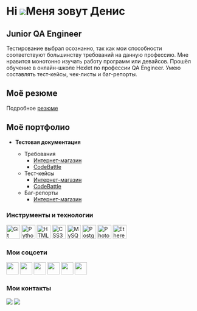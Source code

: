 Hi ![](https://user-images.githubusercontent.com/18350557/176309783-0785949b-9127-417c-8b55-ab5a4333674e.gif)Меня зовут Денис
=====================================================================================================================================

Junior QA Engineer
--------------------------------

Тестирование выбрал осознанно, так как мои способности соответствуют большинству требований на данную профессию. Мне нравится монотонно изучать работу программ или девайсов. Прошёл обучение в онлайн-школе Hexlet по профессии QA Engineer. Умею составлять тест-кейсы, чек-листы и баг-репорты. 


Моё резюме
--------------------------------
Подробное [резюме](https://cv.hexlet.io/ru/resumes/2026)

Моё портфолио
--------------------------------

- **Тестовая документация**
	
  - Требования
    - [Интернет-магазин](https://github.com/den1523/qa-engineer-project-84/blob/main/requirements.yml)
    - [CodeBattle](https://github.com/den1523/qa-engineer-project-85/blob/main/requirements.yml)
  - Тест-кейсы
    - [Интернет-магазин](https://github.com/den1523/qa-engineer-project-84/blob/main/test-cases.yml)
    - [CodeBattle](https://github.com/den1523/qa-engineer-project-85/blob/main/test-cases.yml)
  - Баг-репорты
    - [Интернет-магазин](https://github.com/den1523/qa-engineer-project-84/blob/main/bugreports.yml)


### Инструменты и технологии 
<p align="left">
<a href="https://git-scm.com/" target="_blank" rel="noreferrer"><img src="https://raw.githubusercontent.com/danielcranney/readme-generator/main/public/icons/skills/git-colored.svg" width="36" height="36" alt="Git" /></a>
<a href="https://www.python.org/" target="_blank" rel="noreferrer"><img src="https://raw.githubusercontent.com/danielcranney/readme-generator/main/public/icons/skills/python-colored.svg" width="36" height="36" alt="Python" /></a>
<a href="https://developer.mozilla.org/en-US/docs/Glossary/HTML5" target="_blank" rel="noreferrer"><img src="https://raw.githubusercontent.com/danielcranney/readme-generator/main/public/icons/skills/html5-colored.svg" width="36" height="36" alt="HTML5" /></a>
<a href="https://www.w3.org/TR/CSS/#css" target="_blank" rel="noreferrer"><img src="https://raw.githubusercontent.com/danielcranney/readme-generator/main/public/icons/skills/css3-colored.svg" width="36" height="36" alt="CSS3" /></a>
<a href="https://www.mysql.com/" target="_blank" rel="noreferrer"><img src="https://raw.githubusercontent.com/danielcranney/readme-generator/main/public/icons/skills/mysql-colored.svg" width="36" height="36" alt="MySQL" /></a>
<a href="https://www.postgresql.org/" target="_blank" rel="noreferrer"><img src="https://raw.githubusercontent.com/danielcranney/readme-generator/main/public/icons/skills/postgresql-colored.svg" width="36" height="36" alt="PostgreSQL" /></a>
<a href="https://www.adobe.com/uk/products/photoshop.html" target="_blank" rel="noreferrer"><img src="https://raw.githubusercontent.com/danielcranney/readme-generator/main/public/icons/skills/photoshop-colored.svg" width="36" height="36" alt="Photoshop" /></a>
<a href="https://ethereum.org/en/" target="_blank" rel="noreferrer"><img src="https://raw.githubusercontent.com/danielcranney/readme-generator/main/public/icons/skills/ethereum-colored.svg" width="36" height="36" alt="Ethereum" /></a>
</p>

### Мои соцсети  
<p align="left"> <a href="https://www.codepen.io/den1523" target="_blank" rel="noreferrer"><img src="https://raw.githubusercontent.com/danielcranney/readme-generator/main/public/icons/socials/codepen.svg" width="32" height="32" /></a> 
<a href="https://www.facebook.com/den.shxv" target="_blank" rel="noreferrer"><img src="https://raw.githubusercontent.com/danielcranney/readme-generator/main/public/icons/socials/facebook.svg" width="32" height="32" /></a> 
<a href="https://www.github.com/den1523" target="_blank" rel="noreferrer"><img src="https://raw.githubusercontent.com/danielcranney/readme-generator/main/public/icons/socials/github.svg" width="32" height="32" /></a> 
<a href="http://www.instagram.com/den_shxv" target="_blank" rel="noreferrer"><img src="https://raw.githubusercontent.com/danielcranney/readme-generator/main/public/icons/socials/instagram.svg" width="32" height="32" /></a> 
<a href="https://www.linkedin.com/in/den-shakhov" target="_blank" rel="noreferrer"><img src="https://raw.githubusercontent.com/danielcranney/readme-generator/main/public/icons/socials/linkedin.svg" width="32" height="32" /></a>  
<a href="https://www.twitter.com/den_1523" target="_blank" rel="noreferrer"><img src="https://raw.githubusercontent.com/danielcranney/readme-generator/main/public/icons/socials/twitter.svg" width="32" height="32" /></a>
</p>

### Мои контакты
<p>
<a href="https://t.me/den_23" target="_blank" rel="noreferrer">
<img src="https://img.shields.io/badge/Telegram-blue"/></a>
<a href="https://www.linkedin.com/in/den-shakhov" target="_blank" rel="noreferrer">
<img src="https://img.shields.io/badge/LinkedIn-blue" /></a>

</p>
